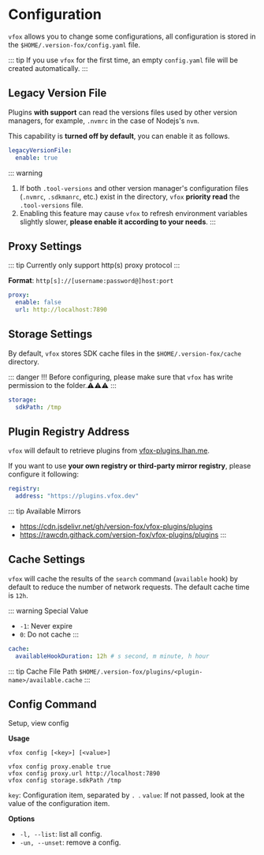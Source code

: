 # Configuration

`vfox` allows you to change some configurations, all configuration is stored in the `$HOME/.version-fox/config.yaml`
file.

::: tip
If you use `vfox` for the first time, an empty `config.yaml` file will be created automatically.
:::

## Legacy Version File <Badge type="tip" text=">= 0.4.0" vertical="middle" />

Plugins **with support** can read the versions files used by other version managers,
for example, `.nvmrc` in the case of Nodejs's `nvm`.

This capability is **turned off by default**, you can enable it as follows.

```yaml
legacyVersionFile:
  enable: true
```

::: warning

1. If both `.tool-versions` and other version manager's configuration files (`.nvmrc`, `.sdkmanrc`, etc.) exist in the
   directory, `vfox` **priority read** the `.tool-versions` file.
2. Enabling this feature may cause `vfox` to refresh environment variables slightly slower, **please enable it according
   to your needs**.
   :::

## Proxy Settings

::: tip
Currently only support http(s) proxy protocol
:::

**Format**: `http[s]://[username:password@]host:port`

```yaml
proxy:
  enable: false
  url: http://localhost:7890
```

## Storage Settings

By default, `vfox` stores SDK cache files in the `$HOME/.version-fox/cache` directory.

::: danger !!!
Before configuring, please make sure that `vfox` has write permission to the folder.⚠⚠⚠
:::

```yaml
storage:
  sdkPath: /tmp
```

## Plugin Registry Address

`vfox` will default to retrieve plugins from [vfox-plugins.lhan.me](https://plugins.vfox.dev).

If you want to use **your own registry or third-party mirror registry**, please configure it following:

```yaml
registry:
  address: "https://plugins.vfox.dev"
```

::: tip Available Mirrors

- https://cdn.jsdelivr.net/gh/version-fox/vfox-plugins/plugins
- https://rawcdn.githack.com/version-fox/vfox-plugins/plugins
  :::

## Cache Settings <Badge type="tip" text=">= 0.5.0" vertical="middle" />

`vfox` will cache the results of the `search` command (`available` hook) by default to reduce the number of network requests. The default
cache time is `12h`.

::: warning Special Value
- `-1`: Never expire
- `0`: Do not cache
:::

```yaml
cache:
  availableHookDuration: 12h # s second, m minute, h hour
```


::: tip Cache File Path
`$HOME/.version-fox/plugins/<plugin-name>/available.cache`
:::

## Config Command <Badge type="tip" text=">= 0.4.0" vertical="middle" />

Setup, view config

**Usage**

```shell
vfox config [<key>] [<value>]

vfox config proxy.enable true
vfox config proxy.url http://localhost:7890
vfox config storage.sdkPath /tmp
```

`key`: Configuration item, separated by `. `.
`value`: If not passed, look at the value of the configuration item.

**Options**

- `-l, --list`: list all config.
- `-un, --unset`: remove a config.
